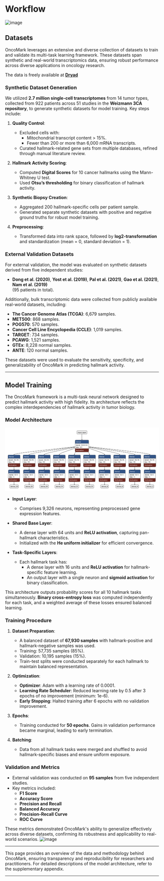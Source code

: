 # Workflow
![image](https://github.com/user-attachments/assets/d35888cc-9484-4557-b799-f79423903949)

## Datasets

OncoMark leverages an extensive and diverse collection of datasets to train and validate its multi-task learning framework. These datasets span synthetic and real-world transcriptomics data, ensuring robust performance across diverse applications in oncology research.

The data is freely available at [**Dryad**](https://doi.org/10.5061/dryad.zw3r228jc)

### Synthetic Dataset Generation
We utilized **2.7 million single-cell transcriptomes** from 14 tumor types, collected from 922 patients across 51 studies in the **Weizmann 3CA repository**, to generate synthetic datasets for model training. Key steps include:

1. **Quality Control**:
    - Excluded cells with:
      - Mitochondrial transcript content > 15%.
      - Fewer than 200 or more than 6,000 mRNA transcripts.
    - Curated hallmark-related gene sets from multiple databases, refined through manual literature review.

2. **Hallmark Activity Scoring**:
    - Computed **Digital Scores** for 10 cancer hallmarks using the Mann-Whitney U test.
    - Used **Otsu’s thresholding** for binary classification of hallmark activity.

3. **Synthetic Biopsy Creation**:
    - Aggregated 200 hallmark-specific cells per patient sample.
    - Generated separate synthetic datasets with positive and negative ground truths for robust model training.

4. **Preprocessing**:
    - Transformed data into rank space, followed by **log2-transformation** and standardization (mean = 0, standard deviation = 1).

### External Validation Datasets
For external validation, the model was evaluated on synthetic datasets derived from five independent studies:
- **Dong et al. (2020)**, **Yost et al. (2019)**, **Pal et al. (2021)**, **Gao et al. (2021)**, **Nam et al. (2019)**  
   (95 patients in total).

Additionally, bulk transcriptomic data were collected from publicly available real-world datasets, including:

- **The Cancer Genome Atlas (TCGA)**: 6,679 samples.
- **MET500**: 868 samples.
- **POG570**: 570 samples.
- **Cancer Cell Line Encyclopedia (CCLE)**: 1,019 samples.
- **TARGET**: 734 samples.
- **PCAWG**: 1,521 samples.
- **GTEx**: 8,228 normal samples.
- **ANTE**: 120 normal samples.

These datasets were used to evaluate the sensitivity, specificity, and generalizability of OncoMark in predicting hallmark activity.

---

## Model Training

The OncoMark framework is a multi-task neural network designed to predict hallmark activity with high fidelity. Its architecture reflects the complex interdependencies of hallmark activity in tumor biology.

### Model Architecture
![](Oncomark_arch.svg)

 - **Input Layer**:
    - Comprises 9,326 neurons, representing preprocessed gene expression features.

 - **Shared Base Layer**:
    - A dense layer with 64 units and **ReLU activation**, capturing pan-hallmark characteristics.
    - Initialized with the **He uniform initializer** for efficient convergence.

 - **Task-Specific Layers**:
     - Each hallmark task has:
        - A dense layer with 16 units and **ReLU activation** for hallmark-specific feature learning.
        - An output layer with a single neuron and **sigmoid activation** for binary classification.

This architecture outputs probability scores for all 10 hallmark tasks simultaneously. **Binary cross-entropy loss** was computed independently for each task, and a weighted average of these losses ensured balanced learning.

### Training Procedure
1. **Dataset Preparation**:
    - A balanced dataset of **67,930 samples** with hallmark-positive and hallmark-negative samples was used.
    - Training: 57,735 samples (85%).
    - Validation: 10,195 samples (15%).
    - Train-test splits were conducted separately for each hallmark to maintain balanced representation.

2. **Optimization**:
    - **Optimizer**: Adam with a learning rate of 0.0001.
    - **Learning Rate Scheduler**: Reduced learning rate by 0.5 after 3 epochs of no improvement (minimum: 1e-6).
    - **Early Stopping**: Halted training after 6 epochs with no validation improvement.

3. **Epochs**:
    - Training conducted for **50 epochs**. Gains in validation performance became marginal, leading to early termination.

4. **Batching**:
    - Data from all hallmark tasks were merged and shuffled to avoid hallmark-specific biases and ensure uniform exposure.

### Validation and Metrics
 - External validation was conducted on **95 samples** from five independent studies.
 - Key metrics included:
    - **F1 Score**
    - **Accuracy Score**
    - **Precision and Recall**
    - **Balanced Accuracy**
    - **Precision-Recall Curve**
    - **ROC Curve**

These metrics demonstrated OncoMark's ability to generalize effectively across diverse datasets, confirming its robustness and applicability to real-world scenarios.
![image](https://github.com/user-attachments/assets/d4eebc50-8b26-4a58-9b4b-1f4716b217a5)

---

This page provides an overview of the data and methodology behind OncoMark, ensuring transparency and reproducibility for researchers and practitioners. For detailed descriptions of the model architecture, refer to the supplementary appendix.

--- 

